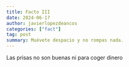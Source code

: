 ```yaml
---
title: Facto III
date: 2024-06-17
author: javierlopezdeancos
categories: ["fact"]
tag: post
summary: Muévete despacio y no rompas nada.
---
```


<span class="b612-pill">Las prisas no son buenas ni para coger dinero</span>
